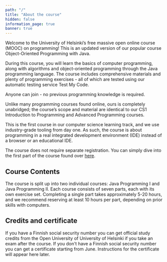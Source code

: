 ```yaml
---
path: "/"
title: "About the course"
hidden: false
information_page: true
banner: true
---
```


Welcome to the University of Helsinki’s free massive open online course (MOOC) on programming! This is an updated version of our popular course Object-Oriented Programming with Java.

During this course, you will learn the basics of computer programming, along with algorithms and object-oriented programming through the Java programming language. The course includes comprehensive materials and plenty of programming exercises - all of which are tested using our automatic testing service Test My Code.

Anyone can join - no previous programming knowledge is required.

Unlike many programming courses found online, ours is completely unabridged; the course’s scope and material are identical to our CS1 Introduction to Programming and Advanced Programming courses.

This is the first course in our computer science learning track, and we use industry-grade tooling from day one. As such, the course is about programming in a real integrated development environment (IDE) instead of a browser or an educational IDE.

The course does not require separate registration. You can simply dive into the first part of the course found over [here](/part-1).

## Course Contents

The course is split up into two individual courses: Java Programming I and Java Programming II. Each course consists of seven parts, each with its own exercise set. Completing a single part takes approximately 5-20 hours, and we recommend reserving at least 10 hours per part, depending on prior skills with computers.

## Credits and certificate

If you have a Finnish social security number you can get official study credits from the Open University of University of Helsinki if you take an exam after the course. If you don't have a Finnish social security number you can get a certificate starting from June. Instructions for the certificate will appear here later.
